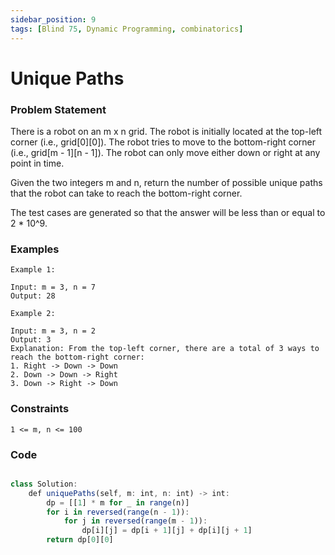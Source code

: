 ```yaml
---
sidebar_position: 9
tags: [Blind 75, Dynamic Programming, combinatorics]
---
```


# Unique Paths

### Problem Statement

There is a robot on an m x n grid. The robot is initially located at the top-left corner (i.e., grid[0][0]). The robot tries to move to the bottom-right corner (i.e., grid[m - 1][n - 1]). The robot can only move either down or right at any point in time.

Given the two integers m and n, return the number of possible unique paths that the robot can take to reach the bottom-right corner.

The test cases are generated so that the answer will be less than or equal to 2 * 10^9.

### Examples

```
Example 1:

Input: m = 3, n = 7
Output: 28

Example 2:

Input: m = 3, n = 2
Output: 3
Explanation: From the top-left corner, there are a total of 3 ways to reach the bottom-right corner:
1. Right -> Down -> Down
2. Down -> Down -> Right
3. Down -> Right -> Down
```

### Constraints

```
1 <= m, n <= 100

```

### Code

```jsx title="Python3 Code"

class Solution:
    def uniquePaths(self, m: int, n: int) -> int:
        dp = [[1] * m for _ in range(n)]
        for i in reversed(range(n - 1)):
            for j in reversed(range(m - 1)):
                dp[i][j] = dp[i + 1][j] + dp[i][j + 1]
        return dp[0][0]
```
